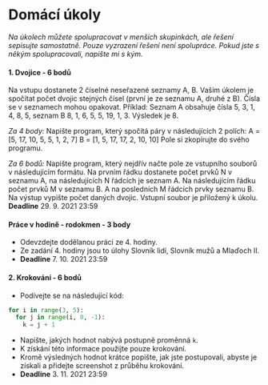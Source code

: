 # Domácí úkoly

*Na úkolech můžete spolupracovat v menších skupinkách, ale řešení sepisujte samostatně. Pouze vyzrazení řešení není spolupráce. Pokud jste s někým spolupracovali, napište mi s kým.*

#### 1. Dvojice - 6 bodů

Na vstupu dostanete 2 číselné neseřazené seznamy A, B. 
Vaším úkolem je spočítat počet dvojic stejných čísel (první je ze seznamu A, druhé z B). Čísla se v seznamech mohou opakovat.
Příklad: Seznam A obsahuje čísla 5, 3, 1, 4, 8, 5, seznam B 8, 1, 6, 5, 5, 19, 1, 3. Výsledek je 8.

*Za 4 body:*
Napište program, který spočítá páry v následujících 2 polích:
A = [5, 17, 10, 5, 5, 1, 2, 7]
B = [1, 5, 17, 17, 2, 10, 10]
Pole si zkopírujte do svého programu.

*Za 6 bodů:*
Napište program, který nejdřív načte pole ze vstupního souborů v následujícím formátu. Na prvním řádku dostanete počet prvků N v seznamu A, na následujících N řádcích je seznam A. Na následujícím řádku počet prvků M v seznamu B. A na posledních M řádcích prvky seznamu B. Na výstup vypište počet daných dvojic. Vstupní soubor je přiložený k úkolu.
**Deadline** 29. 9. 2021 23:59

#### Práce v hodině - rodokmen  - 3 body
- Odevzdejte dodělanou práci ze 4. hodiny. 
- Ze zadání 4. hodiny jsou to úlohy Slovník lidí, Slovník mužů a Mlaďoch II.
- **Deadline** 7. 10. 2021 23:59


#### 2. Krokování - 6 bodů
- Podívejte se na následující kód:
``` python
for i in range(3, 5):
  for j in range(i, 0, -1):
    k = j + 1
```
- Napište, jakých hodnot nabývá postupně proměnná `k`.
- K získání této informace použijte pouze krokování.
- Kromě výsledných hodnot krátce popište, jak jste postupovali, abyste je získali a přidejte screenshot z průběhu krokování.
- **Deadline** 3. 11. 2021 23:59


